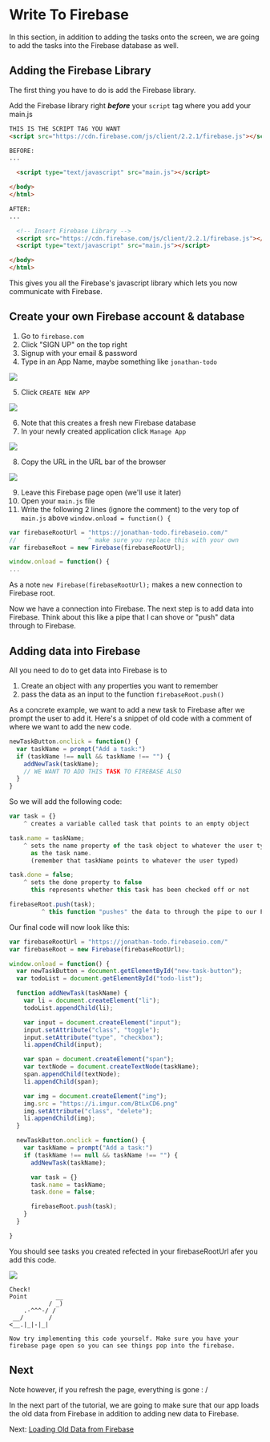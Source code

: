 # Write To Firebase

In this section, in addition to adding the tasks onto the screen,
we are going to add the tasks into the Firebase database as well.

## Adding the Firebase Library

The first thing you have to do is add the Firebase library.

Add the Firebase library right ***before*** your `script` tag where you add your
main.js

```html
THIS IS THE SCRIPT TAG YOU WANT
<script src="https://cdn.firebase.com/js/client/2.2.1/firebase.js"></script>
```

```html
BEFORE:
...

  <script type="text/javascript" src="main.js"></script>

</body>
</html>
```

```html
AFTER:
...

  <!-- Insert Firebase Library -->
  <script src="https://cdn.firebase.com/js/client/2.2.1/firebase.js"></script>
  <script type="text/javascript" src="main.js"></script>

</body>
</html>

```

This gives you all the Firebase's javascript library which lets you now communicate with Firebase.

## Create your own Firebase account & database

1. Go to `firebase.com`
2. Click "SIGN UP" on the top right
3. Signup with your email & password
4. Type in an App Name, maybe something like `jonathan-todo`

  ![](https://s3.amazonaws.com/f.cl.ly/items/40071v2C1G2C1B223R0q/Image%202015-07-23%20at%207.38.38%20AM.png?t=1437662367304)

5. Click `CREATE NEW APP`

  ![](https://s3.amazonaws.com/f.cl.ly/items/1t030l0i0z0t2l3g3J3I/Image%202015-07-23%20at%207.40.45%20AM.png?t=1437662461738)

6. Note that this creates a fresh new Firebase database
7. In your newly created application click `Manage App`

  ![](https://s3.amazonaws.com/f.cl.ly/items/3V2x3O1b3S270K372H34/Image%202015-07-23%20at%207.42.54%20AM.png?t=1437662591165)

8. Copy the URL in the URL bar of the browser

  ![](https://s3.amazonaws.com/f.cl.ly/items/3O0a2j431e340F2O2Z0y/Image%202015-07-23%20at%207.44.02%20AM.png?t=1437662660398)

9. Leave this Firebase page open (we'll use it later)
10. Open your `main.js` file
11. Write the following 2 lines (ignore the comment) to the very top of `main.js` above `window.onload = function() {`

```js
var firebaseRootUrl = "https://jonathan-todo.firebaseio.com/"
//                    ^ make sure you replace this with your own
var firebaseRoot = new Firebase(firebaseRootUrl);

window.onload = function() {
...

```

As a note `new Firebase(firebaseRootUrl);` makes a new connection to Firebase root.

Now we have a connection into Firebase. The next step is to add data into Firebase. Think about this like a pipe that I can shove or "push" data through to Firebase.

## Adding data into Firebase

All you need to do to get data into Firebase is to

1. Create an object with any properties you want to remember
2. pass the data as an input to the function `firebaseRoot.push()`

As a concrete example, we want to add a new task to Firebase after we prompt the user to add it. Here's a snippet of old code with a comment of where we want to add the new code.

```js
newTaskButton.onclick = function() {
  var taskName = prompt("Add a task:")
  if (taskName !== null && taskName !== "") {
    addNewTask(taskName);
    // WE WANT TO ADD THIS TASK TO FIREBASE ALSO
  }
}
```

So we will add the following code:

```js
var task = {}
    ^ creates a variable called task that points to an empty object

task.name = taskName;
    ^ sets the name property of the task object to whatever the user typed in
      as the task name.
      (remember that taskName points to whatever the user typed)

task.done = false;
    ^ sets the done property to false
      this represents whether this task has been checked off or not

firebaseRoot.push(task);
         ^ this function "pushes" the data to through the pipe to our Firebase database
```

Our final code will now look like this:

```js
var firebaseRootUrl = "https://jonathan-todo.firebaseio.com/"
var firebaseRoot = new Firebase(firebaseRootUrl);

window.onload = function() {
  var newTaskButton = document.getElementById("new-task-button");
  var todoList = document.getElementById("todo-list");

  function addNewTask(taskName) {
    var li = document.createElement("li");
    todoList.appendChild(li);

    var input = document.createElement("input");
    input.setAttribute("class", "toggle");
    input.setAttribute("type", "checkbox");
    li.appendChild(input);

    var span = document.createElement("span");
    var textNode = document.createTextNode(taskName);
    span.appendChild(textNode);
    li.appendChild(span);

    var img = document.createElement("img");
    img.src = "https://i.imgur.com/BtLxCD6.png"
    img.setAttribute("class", "delete");
    li.appendChild(img);
  }

  newTaskButton.onclick = function() {
    var taskName = prompt("Add a task:")
    if (taskName !== null && taskName !== "") {
      addNewTask(taskName);

      var task = {}
      task.name = taskName;
      task.done = false;

      firebaseRoot.push(task);
    }
  }

}
```

You should see tasks you created refected in your firebaseRootUrl
afer you add this code.

![](https://i.imgur.com/eG03qi0.gif)

```
Check!  
Point        __
           / _)
    .-^^^-/ /
 __/       /
<__.|_|-|_|

Now try implementing this code yourself. Make sure you have your firebase page open so you can see things pop into the firebase.

```

## Next

Note however, if you refresh the page, everything is gone : /

In the next part of the tutorial, we are going to make sure
that our app loads the old data from Firebase in addition to
adding new data to Firebase.

Next: [Loading Old Data from Firebase](loading_data.md)
